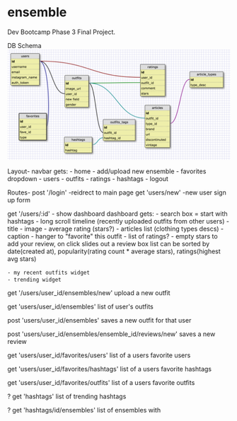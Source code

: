 # ensemble
Dev Bootcamp Phase 3 Final Project.

DB Schema
![db](/schema.png)


Layout- 
navbar gets:
	- home
	- add/upload new ensemble
	- favorites dropdown
		- users
		- outfits
		- ratings
		- hashtags
	- logout

Routes-
post '/login' -reidrect to main page
get 'users/new' -new user sign up form

get '/users/:id' - show dashboard
	dashboard gets:
	- search box = start with hashtags
	- long scroll timeline (recently uploaded outfits from other users)
		- title
		- image
		- average rating (stars?)
		- articles list (clothing types descs)
		- caption
		- hanger to "favorite" this outfit
		- list of ratings?
		- empty stars to add your review, on click slides out a review box
	list can be sorted by date(created at), popularity(rating count * average stars), ratings(highest avg stars)

	- my recent outfits widget
	- trending widget
	
get '/users/user_id/ensembles/new'
	upload a new outfit

get 'users/user_id/ensembles'
	list of user's outfits

post 'users/user_id/ensembles'
	saves a new outfit for that user

post 'users/user_id/ensembles/ensemble_id/reviews/new'
	saves a new review

get 'users/user_id/favorites/users'
	list of a users favorite users

get 'users/user_id/favorites/hashtags'
	list of a users favorite hashtags

get 'users/user_id/favorites/outfits'
	list of a users favorite outfits


? get 'hashtags'
	list of trending hashtags

? get 'hashtags/id/ensembles'
	list of ensembles with 

